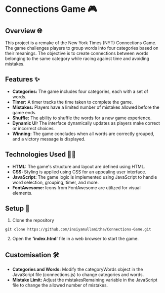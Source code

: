 # Connections Game 🎮

## Overview 🌐

This project is a remake of the New York Times (NYT) Connections Game. The game challenges players to group words into four categories based on their meanings. The objective is to create connections between words belonging to the same category while racing against time and avoiding mistakes.

## Features ✨

* **Categories:** The game includes four categories, each with a set of words.
* **Timer:** A timer tracks the time taken to complete the game.
* **Mistakes:** Players have a limited number of mistakes allowed before the game ends.
* **Shuffle:** The ability to shuffle the words for a new game experience.
* **Dynamic UI:** The interface dynamically updates as players make correct or incorrect choices.
* **Winning:** The game concludes when all words are correctly grouped, and a victory message is displayed.

## Technologies Used 🧑‍💻

* **HTML:** The game's structure and layout are defined using HTML.
* **CSS:** Styling is applied using CSS for an appealing user interface.
* **JavaScript:** The game logic is implemented using JavaScript to handle word selection, grouping, timer, and more.
* **FontAwesome:** Icons from FontAwesome are utilized for visual elements.
  
## Setup 🚀

1. Clone the repository
```
git clone https://github.com/insiyamullamitha/Connections-Game.git
```
2. Open the **'index.html'** file in a web browser to start the game.

## Customisation 🛠️

* **Categories and Words:** Modify the categoryWords object in the JavaScript file (connections.js) to change categories and words.
* **Mistake Limit:** Adjust the mistakesRemaining variable in the JavaScript file to change the allowed number of mistakes.


